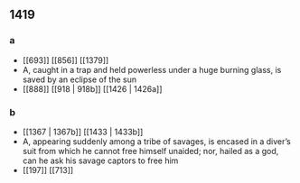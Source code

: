 ## 1419
### a
- [[693]] [[856]] [[1379]] 
- A, caught in a trap and held powerless under a huge burning glass, is saved by an eclipse of the sun
- [[888]] [[918 | 918b]] [[1426 | 1426a]] 

### b
- [[1367 | 1367b]] [[1433 | 1433b]] 
- A, appearing suddenly among a tribe of savages, is encased in a diver’s suit from which he cannot free himself unaided; nor, hailed as a god, can he ask his savage captors to free him
- [[197]] [[713]] 

